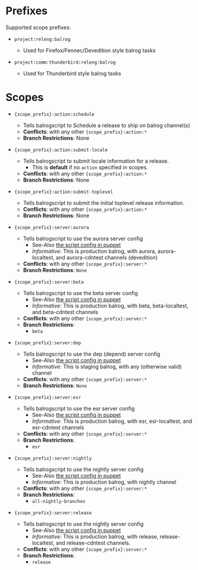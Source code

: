 # Prefixes
Supported scope prefixes:
* `project:releng:balrog`
  * Used for Firefox/Fennec/Devedition style balrog tasks

* `project:comm:thunderbird:releng:balrog`
  * Used for Thunderbird style balrog tasks

# Scopes
* `{scope_prefix}:action:schedule`
  * Tells balrogscript to Schedule a release to ship on balrog channel(s)
  * **Conflicts**: with any other `{scope_prefix}:action:*`
  * **Branch Restrictions**: None

* `{scope_prefix}:action:submit-locale`
  * Tells balrogscript to submit locale information for a release.
    * This is **default** if no `action` specified in scopes.
  * **Conflicts**: with any other `{scope_prefix}:action:*`
  * **Branch Restrictions**: None

* `{scope_prefix}:action:submit-toplevel`
  * Tells balrogscript to submit the initial toplevel release information.
  * **Conflicts**: with any other `{scope_prefix}:action:*`
  * **Branch Restrictions**: None

* `{scope_prefix}:server:aurora`
  * Tells balrogscript to use the aurora server config
    * See-Also [the script config in puppet](https://dxr.mozilla.org/build-central/source/puppet/modules/balrog_scriptworker/templates/script_config.json.erb)
    * *Informative*: This is production balrog, with aurora, aurora-localtest, and aurora-cdntest channels (devedition)
  * **Conflicts**: with any other `{scope_prefix}:server:*`
  * **Branch Restrictions**: `None`

* `{scope_prefix}:server:beta`
  * Tells balrogscript to use the beta server config
    * See-Also [the script config in puppet](https://dxr.mozilla.org/build-central/source/puppet/modules/balrog_scriptworker/templates/script_config.json.erb)
    * *Informative*: This is production balrog, with beta, beta-localtest, and beta-cdntest channels
  * **Conflicts**: with any other `{scope_prefix}:server:*`
  * **Branch Restrictions**: 
    * `beta`

* `{scope_prefix}:server:dep`
  * Tells balrogscript to use the dep (depend) server config
    * See-Also [the script config in puppet](https://dxr.mozilla.org/build-central/source/puppet/modules/balrog_scriptworker/templates/script_config.json.erb)
    * *Informative*: This is staging balrog, with any (otherwise valid) channel
  * **Conflicts**: with any other `{scope_prefix}:server:*`
  * **Branch Restrictions**: `None`

* `{scope_prefix}:server:esr`
  * Tells balrogscript to use the esr server config
    * See-Also [the script config in puppet](https://dxr.mozilla.org/build-central/source/puppet/modules/balrog_scriptworker/templates/script_config.json.erb)
    * *Informative*: This is production balrog, with esr, esr-localtest, and esr-cdntest channels
  * **Conflicts**: with any other `{scope_prefix}:server:*`
  * **Branch Restrictions**: 
    * `esr` 

* `{scope_prefix}:server:nightly`
  * Tells balrogscript to use the nightly server config
    * See-Also [the script config in puppet](https://dxr.mozilla.org/build-central/source/puppet/modules/balrog_scriptworker/templates/script_config.json.erb)
    * *Informative*: This is production balrog, with nightly channel
  * **Conflicts**: with any other `{scope_prefix}:server:*`
  * **Branch Restrictions**: 
    * `all-nightly-branches`

* `{scope_prefix}:server:release`
  * Tells balrogscript to use the nightly server config
    * See-Also [the script config in puppet](https://dxr.mozilla.org/build-central/source/puppet/modules/balrog_scriptworker/templates/script_config.json.erb)
    * *Informative*: This is production balrog, with release, release-localtest, and release-cdntest channels.
  * **Conflicts**: with any other `{scope_prefix}:server:*`
  * **Branch Restrictions**: 
    * `release`
